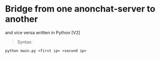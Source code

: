 ﻿# Bridge from one anonchat-server to another 
 and vice versa written in Python [V2]

> Syntax:

```
python main.py <first ip> <second ip>
```
